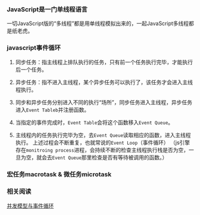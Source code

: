 

### JavaScript是一门单线程语言
  
  一切JavaScript版的“多线程”都是用单线程模拟出来的，一起JavaScript多线程都是纸老虎。


### javascript事件循环

  1. 同步任务：指主线程上排队执行的任务，只有前一个任务执行完毕，才能执行后一个任务。
  2. 异步任务：指不进入主线程，某个异步任务可以执行了，该任务才会进入主线程执行。
  
  1. 同步和异步任务分别进入不同的执行“场所”，同步任务进入主线程，异步任务进入`Event Tableb`并注册函数。
  2. 当指定的事件完成时，`Event Table`会将这个函数移入`Event Queue`。
  3. 主线程内的任务执行完毕为空，去`Event Queue`读取相应的函数，进入主线程执行。
  上述过程会不断重复，也就常说的`Event Loop`（事件循环）
  （js引擎存在`monitroing process`进程，会持续不断的检查主线程执行栈是否为空，一旦为空，就会去`Event Queue`那里检查是否有等待被调用的函数。）
  
  
  
### 宏任务macrotask & 微任务microtask

### 相关阅读

  [并发模型与事件循环](https://developer.mozilla.org/zh-CN/docs/Web/JavaScript/EventLoop)


